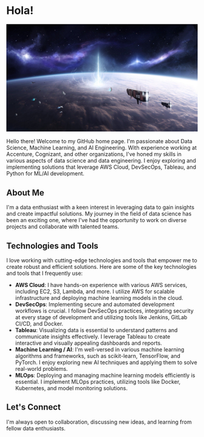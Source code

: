 # Hola!

![May the Force Be With You](https://github.com/Agstya/Agstya/blob/main/docs/banner2.jpg)

Hello there! Welcome to my GitHub home page. I'm passionate about Data Science, Machine Learning, and AI Engineering. With experience working at Accenture, Cognizant, and other organizations, I've honed my skills in various aspects of data science and data engineering. I enjoy exploring and implementing solutions that leverage AWS Cloud, DevSecOps, Tableau, and Python for ML/AI development. 

## About Me

I'm a data enthusiast with a keen interest in leveraging data to gain insights and create impactful solutions. My journey in the field of data science has been an exciting one, where I've had the opportunity to work on diverse projects and collaborate with talented teams.

## Technologies and Tools

I love working with cutting-edge technologies and tools that empower me to create robust and efficient solutions. Here are some of the key technologies and tools that I frequently use:

- **AWS Cloud**: I have hands-on experience with various AWS services, including EC2, S3, Lambda, and more. I utilize AWS for scalable infrastructure and deploying machine learning models in the cloud.
- **DevSecOps**: Implementing secure and automated development workflows is crucial. I follow DevSecOps practices, integrating security at every stage of development and utilizing tools like Jenkins, GitLab CI/CD, and Docker.
- **Tableau**: Visualizing data is essential to understand patterns and communicate insights effectively. I leverage Tableau to create interactive and visually appealing dashboards and reports.
- **Machine Learning / AI**: I'm well-versed in various machine learning algorithms and frameworks, such as scikit-learn, TensorFlow, and PyTorch. I enjoy exploring new AI techniques and applying them to solve real-world problems.
- **MLOps**: Deploying and managing machine learning models efficiently is essential. I implement MLOps practices, utilizing tools like Docker, Kubernetes, and model monitoring solutions.

## Let's Connect

I'm always open to collaboration, discussing new ideas, and learning from fellow data enthusiasts.
